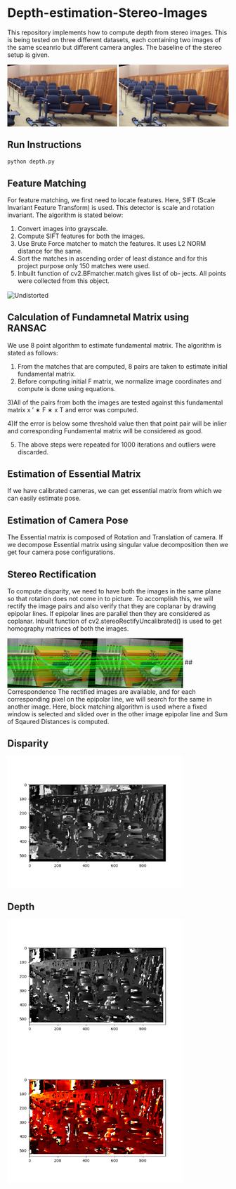 # Depth-estimation-Stereo-Images

This repository implements how to compute depth from stereo images. This is being tested on three different datasets, each containing two images of the same sceanrio but different camera angles. The baseline of the stereo setup is given.

<img src="data/pendulum/im0.png"   align="center" alt="Original" width="250"/> <img src="data/pendulum/im1.png"  align="center" alt="Undistorted" width="250"/>

## Run Instructions
```
python depth.py
```

## Feature Matching
For feature matching, we first need to locate features.
Here, SIFT (Scale Invariant Feature Transform) is used. This
detector is scale and rotation invariant. The algorithm is stated
below:
1) Convert images into grayscale.
2) Compute SIFT features for both the images.
3) Use Brute Force matcher to match the features. It uses L2
NORM distance for the same.
4) Sort the matches in ascending order of least distance and
for this project purpose only 150 matches were used.
5) Inbuilt function of cv2.BFmatcher.match gives list of ob-
jects. All points were collected from this object.


<img src="Results/dataset1/feature_match.png"  align="center" alt="Undistorted" width="400"/>

## Calculation of Fundamnetal Matrix using RANSAC
We use 8 point algorithm to estimate fundamental matrix.
The algorithm is stated as follows:
1) From the matches that are computed, 8 pairs are taken to
estimate initial fundamental matrix.
2) Before computing initial F matrix, we normalize image
coordinates and compute is done using equations.

3)All of the pairs from both the images are tested against
this fundamental matrix x ′ ∗ F ∗ x T and error was computed.

4)If the error is below some threshold value then that point
pair will be inlier and corresponding Fundamental matrix will
be considered as good.

5) The above steps were repeated for 1000 iterations and
outliers were discarded.

## Estimation of Essential Matrix
If we have calibrated cameras, we can get essential matrix
from which we can easily estimate pose.

## Estimation of Camera Pose
The Essential matrix is composed of Rotation and
Translation of camera. If we decompose Essential matrix
using singular value decomposition then we get four camera
pose configurations.

## Stereo Rectification
To compute disparity, we need to have both the images in
the same plane so that rotation does not come in to picture.
To accomplish this, we will rectify the image pairs and also
verify that they are coplanar by drawing epipolar lines. If
epipolar lines are parallel then they are considered as coplanar.
Inbuilt function of cv2.stereoRectifyUncalibrated() is used to
get homography matrices of both the images.

<img src="Results/dataset1/epipolar_lines.png"  align="center" alt="Undistorted" width="400"/>
## Correspondence
The rectified images are available, and for each corresponding pixel on the epipolar line,
we will search for the same in another image. Here, block
matching algorithm is used where a fixed window is selected
and slided over in the other image epipolar line and Sum of
Sqaured Distances is computed.

## Disparity
<img src="Results/dataset3/disparity.png"  align="center" alt="Undistorted" width="400"/>

## Depth
<img src="Results/dataset3/depth_gray.png"  align="center" alt="Undistorted" width="400"/>
<img src="Results/dataset3/depth_map.png"  align="center" alt="Undistorted" width="400"/>
